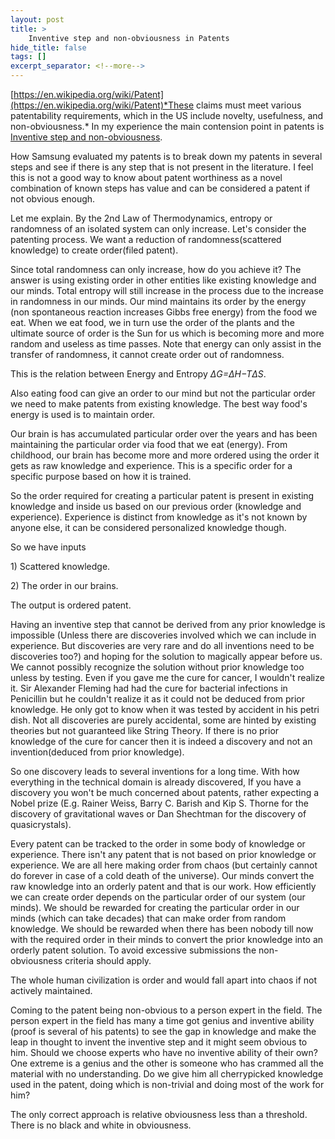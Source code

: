 ```yaml
---
layout: post
title: >
    Inventive step and non-obviousness in Patents
hide_title: false
tags: []
excerpt_separator: <!--more-->
---
```

[https://en.wikipedia.org/wiki/Patent](https://en.wikipedia.org/wiki/Patent)*These claims must meet various patentability requirements, which in the US include novelty, usefulness, and non\-obviousness.*
In my experience the main contension point in patents is [Inventive step and non\-obviousness](https://en.m.wikipedia.org/wiki/Inventive_step_and_non-obviousness).

How Samsung evaluated my patents is to break down my patents in several steps and see if there is any step that is not present in the literature. I feel this is not a good way to know about patent worthiness as a novel combination of known steps has value and can be considered a patent if not obvious enough.

Let me explain. By the 2nd Law of Thermodynamics, entropy or randomness of an isolated system can only increase. Let's consider the patenting process. We want a reduction of randomness\(scattered knowledge\) to create order\(filed patent\).

Since total randomness can only increase, how do you achieve it? The answer is using existing order in other entities like existing knowledge and our minds. Total entropy will still increase in the process due to the increase in randomness in our minds. Our mind maintains its order by the energy \(non spontaneous reaction increases Gibbs free energy\) from the food we eat. When we eat food, we in turn use the order of the plants and the ultimate source of order is the Sun for us which is becoming more and more random and useless as time passes. Note that energy can only assist in the transfer of randomness, it cannot create order out of randomness.

This is the relation between Energy and Entropy *ΔG=ΔH−TΔS*.

Also eating food can give an order to our mind but not the particular order we need to make patents from existing knowledge. The best way food's energy is used is to maintain order.

Our brain is has accumulated particular order over the years and has been maintaining the particular order via food that we eat \(energy\). From childhood, our brain has become more and more ordered using the order it gets as raw knowledge and experience. This is a specific order for a specific purpose based on how it is trained. 

So the order required for creating a particular patent is present in existing knowledge and inside us based on our previous order \(knowledge and experience\). Experience is distinct from knowledge as it's not known by anyone else, it can be considered personalized knowledge though.

So we have inputs

1\) Scattered knowledge.

2\) The order in our brains.

The output is ordered patent.

Having an inventive step that cannot be derived from any prior knowledge is impossible \(Unless there are discoveries involved which we can include in experience. But discoveries are very rare and do all inventions need to be discoveries too?\) and hoping for the solution to magically appear before us. We cannot possibly recognize the solution without prior knowledge too unless by testing. Even if you gave me the cure for cancer, I wouldn't realize it. Sir Alexander Fleming had had the cure for bacterial infections in Penicillin but he couldn't realize it as it could not be deduced from prior knowledge. He only got to know when it was tested by accident in his petri dish. Not all discoveries are purely accidental, some are hinted by existing theories but not guaranteed like String Theory. If there is no prior knowledge of the cure for cancer then it is indeed a discovery and not an invention\(deduced from prior knowledge\).

So one discovery leads to several inventions for a long time. With how everything in the technical domain is already discovered, If you have a discovery you won't be much concerned about patents, rather expecting a Nobel prize \(E.g. Rainer Weiss, Barry C. Barish and Kip S. Thorne for the discovery of gravitational waves or Dan Shechtman for the discovery of quasicrystals\).

Every patent can be tracked to the order in some body of knowledge or experience. There isn't any patent that is not based on prior knowledge or experience. We are all here making order from chaos \(but certainly cannot do forever in case of a cold death of the universe\).
Our minds convert the raw knowledge into an orderly patent and that is our work. How efficiently we can create order depends on the particular order of our system \(our minds\). We should be rewarded for creating the particular order in our minds \(which can take decades\) that can make order from random knowledge.
We should be rewarded when there has been nobody till now with the required order in their minds to convert the prior knowledge into an orderly patent solution. To avoid excessive submissions the non\-obviousness criteria should apply.

The whole human civilization is order and would fall apart into chaos if not actively maintained.

Coming to the patent being non\-obvious to a person expert in the field. The person expert in the field has many a time got genius and inventive ability \(proof is several of his patents\) to see the gap in knowledge and make the leap in thought to invent the inventive step and it might seem obvious to him. Should we choose experts who have no inventive ability of their own? One extreme is a genius and the other is someone who has crammed all the material with no understanding. Do we give him all cherrypicked knowledge used in the patent, doing which is non\-trivial and doing most of the work for him?

The only correct approach is relative obviousness less than a threshold. There is no black and white in obviousness.